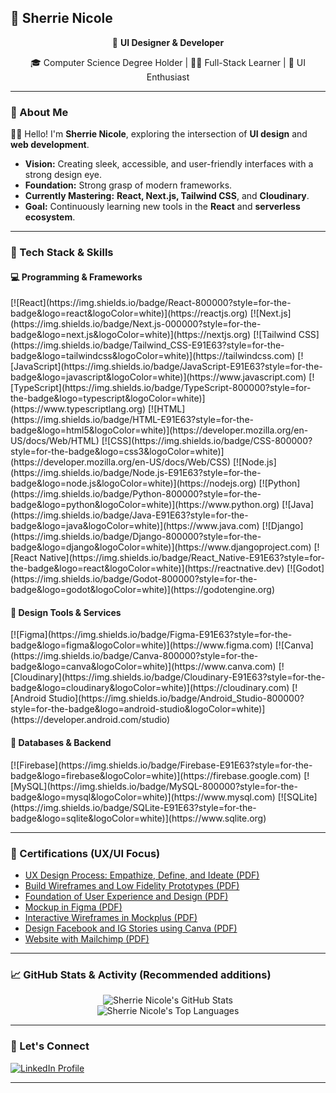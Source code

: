 ## 🦩 Sherrie Nicole
<div align="center">
  <p>📌 <b>UI Designer & Developer</b></p>
  <p>🎓 Computer Science Degree Holder | 👨‍💻 Full-Stack Learner | 🎨 UI Enthusiast</p>
</div>

---
### 🍁 About Me

👋🏻 Hello! I'm **Sherrie Nicole**, exploring the intersection of **UI design** and **web development**.
* **Vision:** Creating sleek, accessible, and user-friendly interfaces with a strong design eye.
* **Foundation:** Strong grasp of modern frameworks.
* **Currently Mastering:** **React, Next.js, Tailwind CSS**, and **Cloudinary**.
* **Goal:** Continuously learning new tools in the **React** and **serverless ecosystem**.

---
### 🧠 Tech Stack & Skills

#### 💻 Programming & Frameworks
<p>
[![React](https://img.shields.io/badge/React-800000?style=for-the-badge&logo=react&logoColor=white)](https://reactjs.org)
[![Next.js](https://img.shields.io/badge/Next.js-000000?style=for-the-badge&logo=next.js&logoColor=white)](https://nextjs.org)
[![Tailwind CSS](https://img.shields.io/badge/Tailwind_CSS-E91E63?style=for-the-badge&logo=tailwindcss&logoColor=white)](https://tailwindcss.com)
[![JavaScript](https://img.shields.io/badge/JavaScript-E91E63?style=for-the-badge&logo=javascript&logoColor=white)](https://www.javascript.com)
[![TypeScript](https://img.shields.io/badge/TypeScript-800000?style=for-the-badge&logo=typescript&logoColor=white)](https://www.typescriptlang.org)
[![HTML](https://img.shields.io/badge/HTML-E91E63?style=for-the-badge&logo=html5&logoColor=white)](https://developer.mozilla.org/en-US/docs/Web/HTML)
[![CSS](https://img.shields.io/badge/CSS-800000?style=for-the-badge&logo=css3&logoColor=white)](https://developer.mozilla.org/en-US/docs/Web/CSS)
[![Node.js](https://img.shields.io/badge/Node.js-E91E63?style=for-the-badge&logo=node.js&logoColor=white)](https://nodejs.org)
[![Python](https://img.shields.io/badge/Python-800000?style=for-the-badge&logo=python&logoColor=white)](https://www.python.org)
[![Java](https://img.shields.io/badge/Java-E91E63?style=for-the-badge&logo=java&logoColor=white)](https://www.java.com)
[![Django](https://img.shields.io/badge/Django-800000?style=for-the-badge&logo=django&logoColor=white)](https://www.djangoproject.com)
[![React Native](https://img.shields.io/badge/React_Native-E91E63?style=for-the-badge&logo=react&logoColor=white)](https://reactnative.dev)
[![Godot](https://img.shields.io/badge/Godot-800000?style=for-the-badge&logo=godot&logoColor=white)](https://godotengine.org)
</p>

#### 🎨 Design Tools & Services
<p>
[![Figma](https://img.shields.io/badge/Figma-E91E63?style=for-the-badge&logo=figma&logoColor=white)](https://www.figma.com)
[![Canva](https://img.shields.io/badge/Canva-800000?style=for-the-badge&logo=canva&logoColor=white)](https://www.canva.com)
[![Cloudinary](https://img.shields.io/badge/Cloudinary-E91E63?style=for-the-badge&logo=cloudinary&logoColor=white)](https://cloudinary.com)
[![Android Studio](https://img.shields.io/badge/Android_Studio-800000?style=for-the-badge&logo=android-studio&logoColor=white)](https://developer.android.com/studio)
</p>

#### 💾 Databases & Backend
<p>
[![Firebase](https://img.shields.io/badge/Firebase-E91E63?style=for-the-badge&logo=firebase&logoColor=white)](https://firebase.google.com)
[![MySQL](https://img.shields.io/badge/MySQL-800000?style=for-the-badge&logo=mysql&logoColor=white)](https://www.mysql.com)
[![SQLite](https://img.shields.io/badge/SQLite-E91E63?style=for-the-badge&logo=sqlite&logoColor=white)](https://www.sqlite.org)
</p>

---
### 📜 Certifications (UX/UI Focus)

* [UX Design Process: Empathize, Define, and Ideate (PDF)](https://github.com/nSherrie/nSherrie/blob/main/cert/Ux_design_process_Emphatize,Define_and_Ideate.pdf)
* [Build Wireframes and Low Fidelity Prototypes (PDF)](https://github.com/nSherrie/nSherrie/blob/main/cert/Build_Wireframes_and_low_fidelity_prototypes.pdf)
* [Foundation of User Experience and Design (PDF)](https://github.com/nSherrie/nSherrie/blob/main/cert/Foundation_of_user_experience-and_design.pdf)
* [Mockup in Figma (PDF)](https://github.com/nSherrie/nSherrie/blob/main/cert/Mockup_in_Figma.pdf)
* [Interactive Wireframes in Mockplus (PDF)](https://github.com/nSherrie/nSherrie/blob/main/cert/Interactive_wireframes-in_mockplus.pdf)
* [Design Facebook and IG Stories using Canva (PDF)](https://github.com/nSherrie/nSherrie/blob/main/cert/Design_Facebook_and_Ig_stories_using_canva.pdf)
* [Website with Mailchimp (PDF)](https://github.com/nSherrie/nSherrie/blob/main/cert/Website_with_mailchip.pdf)

---

### 📈 GitHub Stats & Activity (Recommended additions)

<div align="center">
  <img src="https://github-readme-stats.vercel.app/api?username=USERNAME&show_icons=true&theme=dark" alt="Sherrie Nicole's GitHub Stats" />
  <br/>
  <img src="https://github-readme-stats.vercel.app/api/top-langs/?username=USERNAME&layout=compact&theme=dark" alt="Sherrie Nicole's Top Languages" />
</div>

---
### 💖 Let's Connect

<a href="www.linkedin.com/in/ririsher" target="_blank">
  <img src="https://img.shields.io/badge/LinkedIn-000000?style=for-the-badge&logo=linkedin&logoColor=E91E63" alt="LinkedIn Profile"/>
</a>

---
